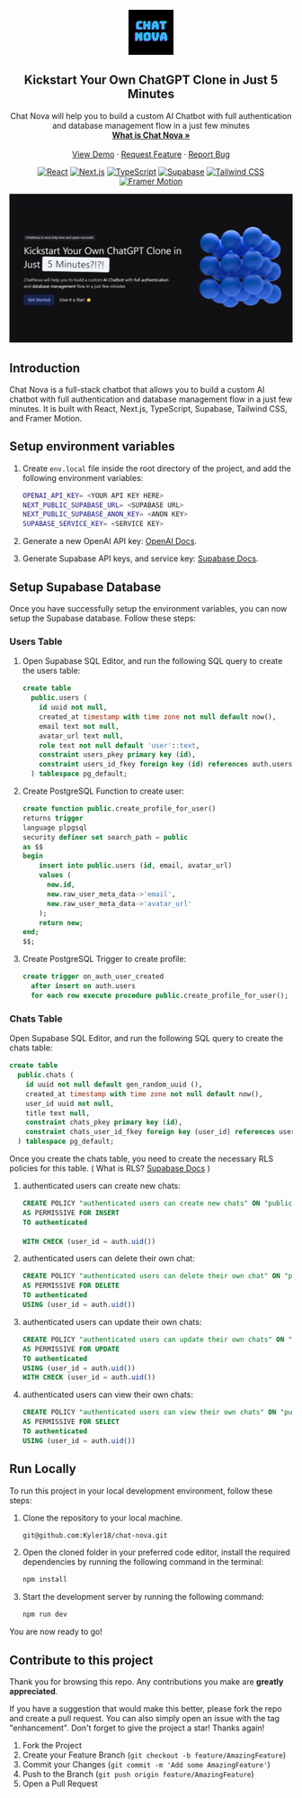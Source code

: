 <div id="top"></div>

<!-- PROJECT LOGO -->
<br />
<div align="center">
  <a href="https://www.freecodecamp.org/">
    <img src="./public/glow.png" alt="Logo" width="80" height="80">
  </a>

  <h2 align="center">
    Kickstart Your Own ChatGPT Clone in Just 5 Minutes
  </h2>

  <p align="center">
    Chat Nova will help you to build a custom AI Chatbot with full authentication and database management flow in a just few minutes
    <br />
    <a href="https://www.chatnova.co"><strong>What is Chat Nova »</strong></a>
    <br />
    <br />
    <a href="https://www.chatnova.co">View Demo</a>
    ·
    <a href="https://github.com/Kyler18/chat-nova/issues">Request Feature</a>
    ·
    <a href="https://github.com/Kyler18/chat-nova/issues">Report Bug</a>
  </p>

[![React](https://img.shields.io/badge/-React-blue?logo=React)](https://reactjs.org/)
[![Next.js](https://img.shields.io/badge/-Next.js-black?logo=Next.js)](https://nextjs.org/)
[![TypeScript](https://img.shields.io/badge/-TypeScript-white?logo=TypeScript)](https://www.typescriptlang.org/)
[![Supabase](https://img.shields.io/badge/-Supabase-0057FF?logo=Supabase)](https://supabase.io/)
[![Tailwind CSS](https://img.shields.io/badge/-Tailwind%20CSS-000000?logo=Tailwind-CSS)](https://tailwindcss.com/)
[![Framer Motion](https://img.shields.io/badge/-Framer%20Motion-red?logo=Framer)](https://www.framer.com/api/motion/)


</div>

<div align="center">

![Thumbnail](./public/og.png)

</div>

## Introduction

Chat Nova is a full-stack chatbot that allows you to build a custom AI chatbot with full authentication and database management flow in a just few minutes. It is built with React, Next.js, TypeScript, Supabase, Tailwind CSS, and Framer Motion.

## Setup environment variables

1. Create `env.local` file inside the root directory of the project, and add the following environment variables:

   ```bash
   OPENAI_API_KEY= <YOUR API KEY HERE>
   NEXT_PUBLIC_SUPABASE_URL= <SUPABASE URL>
   NEXT_PUBLIC_SUPABASE_ANON_KEY= <ANON KEY>
   SUPABASE_SERVICE_KEY= <SERVICE KEY>
   ```
2. Generate a new OpenAI API key: [OpenAI Docs](https://help.openai.com/en/articles/4936850-where-do-i-find-my-secret-api-key).

3. Generate Supabase API keys, and service key: [Supabase Docs](https://supabase.com/docs/guides/getting-started/tutorials/with-nextjs#get-the-api-keys).

## Setup Supabase Database

Once you have successfully setup the environment variables, you can now setup the Supabase database. Follow these steps:

### Users Table

1. Open Supabase SQL Editor, and run the following SQL query to create the users table:

   ```sql
   create table
     public.users (
       id uuid not null,
       created_at timestamp with time zone not null default now(),
       email text not null,
       avatar_url text null,
       role text not null default 'user'::text,
       constraint users_pkey primary key (id),
       constraint users_id_fkey foreign key (id) references auth.users (id) on update cascade on    delete cascade
     ) tablespace pg_default;
    ```

2. Create PostgreSQL Function to create user:

   ```sql
   create function public.create_profile_for_user()
   returns trigger
   language plpgsql
   security definer set search_path = public
   as $$
   begin
       insert into public.users (id, email, avatar_url)
       values (
         new.id,
         new.raw_user_meta_data->'email',
         new.raw_user_meta_data->'avatar_url'
       );
       return new;
   end;
   $$;
   ```

3. Create PostgreSQL Trigger to create profile:

   ```sql
   create trigger on_auth_user_created
     after insert on auth.users
     for each row execute procedure public.create_profile_for_user();
   ```

### Chats Table

Open Supabase SQL Editor, and run the following SQL query to create the chats table:

```sql
create table
  public.chats (
    id uuid not null default gen_random_uuid (),
    created_at timestamp with time zone not null default now(),
    user_id uuid not null,
    title text null,
    constraint chats_pkey primary key (id),
    constraint chats_user_id_fkey foreign key (user_id) references users (id) on update cascade on delete cascade
  ) tablespace pg_default;
```

Once you create the chats table, you need to create the necessary RLS policies for this table. ( What is RLS? [Supabase Docs](https://supabase.com/docs/guides/auth/row-level-security) )

1. authenticated users can create new chats:

   ```sql
   CREATE POLICY "authenticated users can create new chats" ON "public"."chats"
   AS PERMISSIVE FOR INSERT
   TO authenticated

   WITH CHECK (user_id = auth.uid())
   ```   

2. authenticated users can delete their own chat:

   ```sql
   CREATE POLICY "authenticated users can delete their own chat" ON "public"."chats"
   AS PERMISSIVE FOR DELETE
   TO authenticated
   USING (user_id = auth.uid())
   ```  

3. authenticated users can update their own chats:

   ```sql
   CREATE POLICY "authenticated users can update their own chats" ON "public"."chats"
   AS PERMISSIVE FOR UPDATE
   TO authenticated
   USING (user_id = auth.uid())
   WITH CHECK (user_id = auth.uid())
   ```   

3. authenticated users can view their own chats:

   ```sql
   CREATE POLICY "authenticated users can view their own chats" ON "public"."chats"
   AS PERMISSIVE FOR SELECT
   TO authenticated
   USING (user_id = auth.uid())
   ```   

## Run Locally

To run this project in your local development environment, follow
these steps:

1. Clone the repository to your local machine.

   ```bash
   git@github.com:Kyler18/chat-nova.git
   ```

2. Open the cloned folder in your preferred code editor, install the required
   dependencies by running the following command in the terminal:

   ```bash
   npm install
   ```

3. Start the development server by running the following command:

   ```bash
   npm run dev
   ```

You are now ready to go!

## Contribute to this project

Thank you for browsing this repo. Any contributions you make are **greatly
appreciated**.

If you have a suggestion that would make this better, please fork the repo and
create a pull request. You can also simply open an issue with the tag
"enhancement". Don't forget to give the project a star! Thanks again!

1. Fork the Project
2. Create your Feature Branch (`git checkout -b feature/AmazingFeature`)
3. Commit your Changes (`git commit -m 'Add some AmazingFeature'`)
4. Push to the Branch (`git push origin feature/AmazingFeature`)
5. Open a Pull Request
